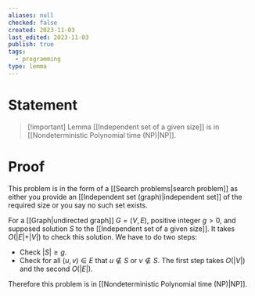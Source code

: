 ```yaml
---
aliases: null
checked: false
created: 2023-11-03
last_edited: 2023-11-03
publish: true
tags:
  - programming
type: lemma
---
```

# Statement

> [!important] Lemma
> [[Independent set of a given size]] is in [[Nondeterministic Polynomial time (NP)|NP]].

# Proof

This problem is in the form of a [[Search problems|search problem]] as either you provide an [[Independent set (graph)|independent set]] of the required size or you say no such set exists.

For a [[Graph|undirected graph]] $G = (V,E)$, positive integer $g > 0$, and supposed solution $S$ to the [[Independent set of a given size]]. It takes $O(\vert E \vert + \vert V \vert)$ to check this solution. We have to do two steps:
- Check $\vert S \vert \geq g$.
- Check for all $(u,v) \in E$ that $u \not \in S$ or $v \not \in S$.
The first step takes $O(\vert V \vert)$ and the second $O(\vert E \vert)$.

Therefore this problem is in [[Nondeterministic Polynomial time (NP)|NP]].

